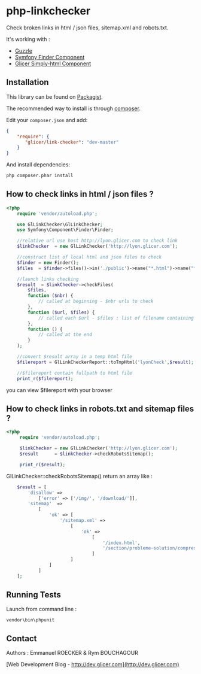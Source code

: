 # php-linkchecker 

Check broken links in html / json files, sitemap.xml and robots.txt.

It's working with :

*   [Guzzle](http://docs.guzzlephp.org)
*   [Symfony Finder Component](http://symfony.com/doc/2.3/components/finder.html)
*   [Glicer Simply-html Component](https://github.com/emmanuelroecker/php-simply-html)

## Installation

This library can be found on [Packagist](https://packagist.org/packages/glicer/link-checker).

The recommended way to install is through [composer](http://getcomposer.org).

Edit your `composer.json` and add:

```json
{
    "require": {
       "glicer/link-checker": "dev-master"
    }
}
```

And install dependencies:

```bash
php composer.phar install
```

## How to check links in html / json files ?

```php
<?php
    require 'vendor/autoload.php';

    use GlLinkChecker\GlLinkChecker;
    use Symfony\Component\Finder\Finder;

    //relative url use host http://lyon.glicer.com to check link
    $linkChecker  = new GlLinkChecker('http://lyon.glicer.com');

    //construct list of local html and json files to check
    $finder = new Finder();
    $files  = $finder->files()->in('./public')->name("*.html")->name("*.json");

    //launch links checking
    $result  = $linkChecker->checkFiles(
        $files,
        function ($nbr) {
            // called at beginning - $nbr urls to check
        },
        function ($url, $files) {
            // called each $url - $files : list of filename containing $url link
        },
        function () {
            // called at the end
        }
    );

    //convert $result array in a temp html file
    $filereport = GlLinkCheckerReport::toTmpHtml('lyonCheck',$result);

    //$filereport contain fullpath to html file
    print_r($filereport);
```

you can view $filereport with your browser

## How to check links in robots.txt and sitemap files ?

```php
<?php
     require 'vendor/autoload.php';

     $linkChecker = new GlLinkChecker('http://lyon.glicer.com');
     $result      = $linkChecker->checkRobotsSitemap();

     print_r($result);
```

GlLinkChecker::checkRobotsSitemap() return an array like :

```php
    $result = [
        'disallow' =>
            ['error' => ['/img/', '/download/']],
        'sitemap'  =>
            [
                'ok' => [
                    '/sitemap.xml' =>
                        [
                            'ok' =>
                                [
                                    '/index.html',
                                    '/section/probleme-solution/compresser-css-html-js.html'
                                ]
                        ]
                ]
            ]
    ];
```

## Running Tests

Launch from command line :

```console
vendor\bin\phpunit
```

## Contact

Authors : Emmanuel ROECKER & Rym BOUCHAGOUR

[Web Development Blog - http://dev.glicer.com](http://dev.glicer.com)